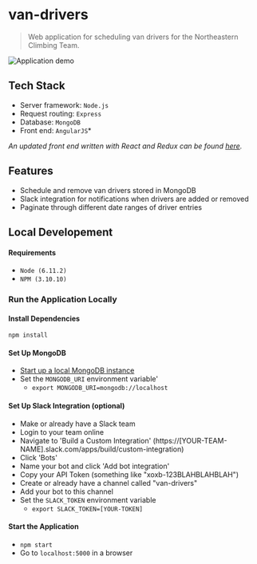 # van-drivers

> Web application for scheduling van drivers for the Northeastern Climbing Team.

![Application demo](demo.gif)

## Tech Stack

- Server framework: `Node.js`
- Request routing: `Express`
- Database: `MongoDB`
- Front end: `AngularJS`*

*An updated front end written with React and Redux can be found [here](https://github.com/alexcrist/van-driver-react-redux).*

## Features

- Schedule and remove van drivers stored in MongoDB
- Slack integration for notifications when drivers are added or removed
- Paginate through different date ranges of driver entries

## Local Developement

#### Requirements

- `Node (6.11.2)`
- `NPM (3.10.10)`

### Run the Application Locally

#### Install Dependencies

`npm install`

#### Set Up MongoDB

- [Start up a local MongoDB instance](https://scotch.io/tutorials/an-introduction-to-mongodb)
- Set the `MONGODB_URI` environment variable'
  - `export MONGODB_URI=mongodb://localhost`
  
#### Set Up Slack Integration (optional)

- Make or already have a Slack team
- Login to your team online
- Navigate to 'Build a Custom Integration' (https://[YOUR-TEAM-NAME].slack.com/apps/build/custom-integration)
- Click 'Bots'
- Name your bot and click 'Add bot integration'
- Copy your API Token (something like "xoxb-123BLAHBLAHBLAH")
- Create or already have a channel called "van-drivers"
- Add your bot to this channel
- Set the `SLACK_TOKEN` environment variable
  - `export SLACK_TOKEN=[YOUR-TOKEN]`

#### Start the Application

- `npm start`
- Go to `localhost:5000` in a browser

